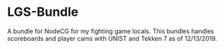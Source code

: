 # LGS-Bundle
A bundle for NodeCG for my fighting game locals. This bundles handles scoreboards and player cams with UNIST and Tekken 7 as of 12/13/2019.
